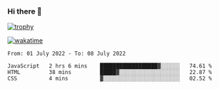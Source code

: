 ### Hi there 👋

[![trophy](https://github-profile-trophy.vercel.app/?username=cxnky&theme=dracula)](https://github.com/ryo-ma/github-profile-trophy)

[![wakatime](https://wakatime.com/badge/user/1c39c599-5497-41b9-a5be-2c4676e7fd23.svg)](https://wakatime.com/@1c39c599-5497-41b9-a5be-2c4676e7fd23)
<!--START_SECTION:waka-->

```text
From: 01 July 2022 - To: 08 July 2022

JavaScript   2 hrs 6 mins    ██████████████████▓░░░░░░   74.61 %
HTML         38 mins         █████▓░░░░░░░░░░░░░░░░░░░   22.87 %
CSS          4 mins          ▓░░░░░░░░░░░░░░░░░░░░░░░░   02.52 %
```

<!--END_SECTION:waka-->
